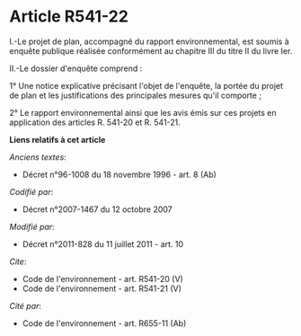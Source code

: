 # Article R541-22

I.-Le projet de plan, accompagné du rapport environnemental, est soumis à enquête publique réalisée conformément au chapitre
III du titre II du livre Ier. 

II.-Le dossier d'enquête comprend : 

1° Une notice explicative précisant l'objet de l'enquête, la portée du projet de plan et les justifications des principales
mesures qu'il comporte ; 

2° Le rapport environnemental ainsi que les avis émis sur ces projets en application des articles R. 541-20 et R. 541-21.

**Liens relatifs à cet article**

_Anciens textes_:

  - Décret n°96-1008 du 18 novembre 1996 - art. 8 (Ab)

_Codifié par_:

  - Décret n°2007-1467 du 12 octobre 2007

_Modifié par_:

  - Décret n°2011-828 du 11 juillet 2011 - art. 10

_Cite_:

  - Code de l'environnement - art. R541-20 (V)
  - Code de l'environnement - art. R541-21 (V)

_Cité par_:

  - Code de l'environnement - art. R655-11 (Ab)
